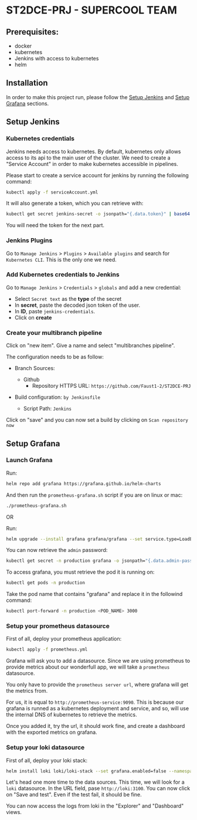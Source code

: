 # ST2DCE-PRJ - SUPERCOOL TEAM

## Prerequisites:

- docker
- kubernetes
- Jenkins with access to kubernetes
- helm

## Installation

In order to make this project run, please follow the [Setup Jenkins](#setup-jenkins) and [Setup Grafana](#setup-grafana) sections.

## Setup Jenkins

### Kubernetes credentials

Jenkins needs access to kubernetes. By default, kubernetes only allows access to its api to the main user of the cluster. We need to create a "Service Account" in order to make kubernetes accessible in pipelines.

Please start to create a service account for jenkins by running the following command:

```bash
kubectl apply -f serviceAccount.yml
```

It will also generate a token, which you can retrieve with: 


```bash
kubectl get secret jenkins-secret -o jsonpath="{.data.token}" | base64 --decode
```

You will need the token for the next part.

### Jenkins Plugins

Go to `Manage Jenkins` > `Plugins` > `Available plugins` and search for `Kubernetes CLI`. This is the only one we need.

### Add Kubernetes credentials to Jenkins

Go to `Manage Jenkins` > `Credentials` > `globals` and add a new credential:
- Select `Secret text` as the **type** of the secret
- In **secret**, paste the decoded json token of the user.
- In **ID**, paste `jenkins-credentials`.
- Click on **create**

### Create your multibranch pipeline

Click on "new item". Give a name and select "multibranches pipeline".

The configuration needs to be as follow:

- Branch Sources:
  - Github
    - Repository HTTPS URL: `https://github.com/Faust1-2/ST2DCE-PRJ`

- Build configuration: `by Jenkinsfile`
  - Script Path: `Jenkins`

Click on "save" and you can now set a build by clicking on `Scan repository now`

## Setup Grafana

### Launch Grafana

Run:
```bash
helm repo add grafana https://grafana.github.io/helm-charts
```

And then run the `prometheus-grafana.sh` script if you are on linux or mac:
```bash
./prometheus-grafana.sh
```

OR

Run:
```bash
helm upgrade --install grafana grafana/grafana --set service.type=LoadBalancer,service.port=3000 -n production
```

You can now retrieve the `admin` password:
```bash
kubectl get secret -n production grafana -o jsonpath="{.data.admin-password}" | base64 --decode ; echo
```

To access grafana, you must retrieve the pod it is running on:
```bash
kubectl get pods -n production
```

Take the pod name that contains "grafana" and replace it in the followind command: 
```bash
kubectl port-forward -n production <POD_NAME> 3000
```

### Setup your prometheus datasource

First of all, deploy your prometheus application:

```bash
kubectl apply -f prometheus.yml
```

Grafana will ask you to add a datasource. Since we are using prometheus to provide metrics about our wonderfull app, we will take a `prometheus` datasource.

You only have to provide the `prometheus server url`, where grafana will get the metrics from.

For us, it is equal to `http://prometheus-service:9090`. This is because our grafana is runned as a kubernetes deployment and service, and so, will use the internal DNS of kubernetes to retrieve the metrics.

Once you added it, try the url, it should work fine, and create a dashboard with the exported metrics on grafana.

### Setup your loki datasource

First of all, deploy your loki stack: 
```bash
helm install loki loki/loki-stack --set grafana.enabled=false --namespace=production
```

Let's head one more time to the data sources. This time, we will look for a `loki` datasource.
In the URL field, pase `http://loki:3100`. You can now click on "Save and test". Even if the test fail, it should be fine.

You can now access the logs from loki in the "Explorer" and "Dashboard" views. 